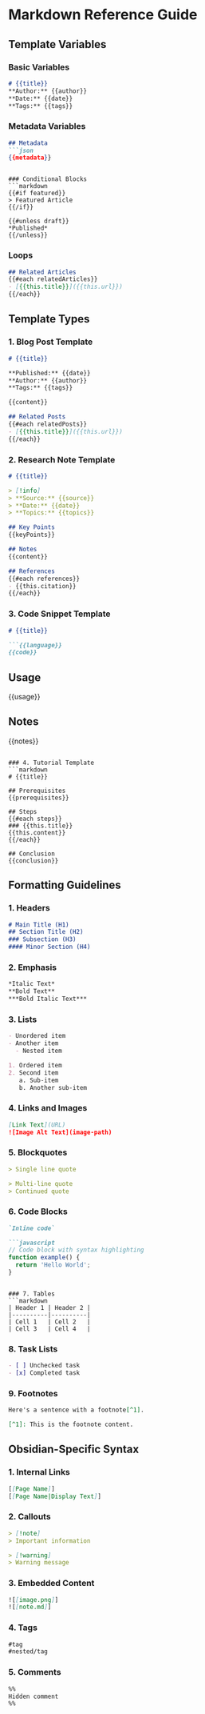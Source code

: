 # Markdown Reference Guide

## Template Variables

### Basic Variables
```markdown
# {{title}}
**Author:** {{author}}
**Date:** {{date}}
**Tags:** {{tags}}
```

### Metadata Variables
```markdown
## Metadata
```json
{{metadata}}
```
```

### Conditional Blocks
```markdown
{{#if featured}}
> Featured Article
{{/if}}

{{#unless draft}}
*Published*
{{/unless}}
```

### Loops
```markdown
## Related Articles
{{#each relatedArticles}}
- [{{this.title}}]({{this.url}})
{{/each}}
```

## Template Types

### 1. Blog Post Template
```markdown
# {{title}}

**Published:** {{date}}
**Author:** {{author}}
**Tags:** {{tags}}

{{content}}

## Related Posts
{{#each relatedPosts}}
- [{{this.title}}]({{this.url}})
{{/each}}
```

### 2. Research Note Template
```markdown
# {{title}}

> [!info]
> **Source:** {{source}}
> **Date:** {{date}}
> **Topics:** {{topics}}

## Key Points
{{keyPoints}}

## Notes
{{content}}

## References
{{#each references}}
- {{this.citation}}
{{/each}}
```

### 3. Code Snippet Template
```markdown
# {{title}}

```{{language}}
{{code}}
```

## Usage
{{usage}}

## Notes
{{notes}}
```

### 4. Tutorial Template
```markdown
# {{title}}

## Prerequisites
{{prerequisites}}

## Steps
{{#each steps}}
### {{this.title}}
{{this.content}}
{{/each}}

## Conclusion
{{conclusion}}
```

## Formatting Guidelines

### 1. Headers
```markdown
# Main Title (H1)
## Section Title (H2)
### Subsection (H3)
#### Minor Section (H4)
```

### 2. Emphasis
```markdown
*Italic Text*
**Bold Text**
***Bold Italic Text***
```

### 3. Lists
```markdown
- Unordered item
- Another item
  - Nested item

1. Ordered item
2. Second item
   a. Sub-item
   b. Another sub-item
```

### 4. Links and Images
```markdown
[Link Text](URL)
![Image Alt Text](image-path)
```

### 5. Blockquotes
```markdown
> Single line quote

> Multi-line quote
> Continued quote
```

### 6. Code Blocks
```markdown
`Inline code`

```javascript
// Code block with syntax highlighting
function example() {
  return 'Hello World';
}
```
```

### 7. Tables
```markdown
| Header 1 | Header 2 |
|----------|----------|
| Cell 1   | Cell 2   |
| Cell 3   | Cell 4   |
```

### 8. Task Lists
```markdown
- [ ] Unchecked task
- [x] Completed task
```

### 9. Footnotes
```markdown
Here's a sentence with a footnote[^1].

[^1]: This is the footnote content.
```

## Obsidian-Specific Syntax

### 1. Internal Links
```markdown
[[Page Name]]
[[Page Name|Display Text]]
```

### 2. Callouts
```markdown
> [!note]
> Important information

> [!warning]
> Warning message
```

### 3. Embedded Content
```markdown
![[image.png]]
![[note.md]]
```

### 4. Tags
```markdown
#tag
#nested/tag
```

### 5. Comments
```markdown
%%
Hidden comment
%%
```